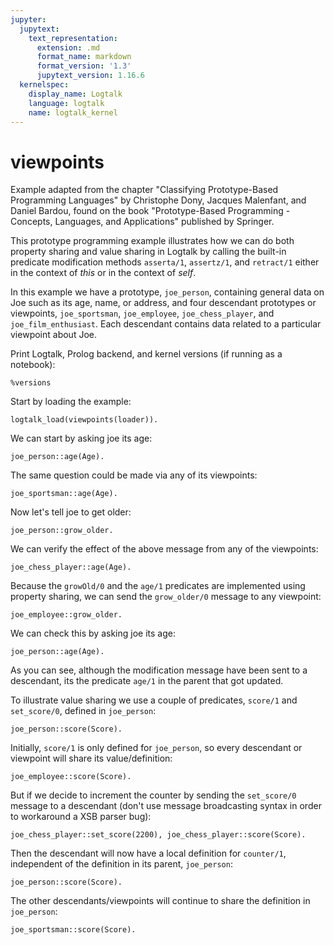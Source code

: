```yaml
---
jupyter:
  jupytext:
    text_representation:
      extension: .md
      format_name: markdown
      format_version: '1.3'
      jupytext_version: 1.16.6
  kernelspec:
    display_name: Logtalk
    language: logtalk
    name: logtalk_kernel
---
```


<!--
________________________________________________________________________

This file is part of Logtalk <https://logtalk.org/>  
SPDX-FileCopyrightText: 1998-2025 Paulo Moura <pmoura@logtalk.org>  
SPDX-License-Identifier: Apache-2.0

Licensed under the Apache License, Version 2.0 (the "License");
you may not use this file except in compliance with the License.
You may obtain a copy of the License at

    http://www.apache.org/licenses/LICENSE-2.0

Unless required by applicable law or agreed to in writing, software
distributed under the License is distributed on an "AS IS" BASIS,
WITHOUT WARRANTIES OR CONDITIONS OF ANY KIND, either express or implied.
See the License for the specific language governing permissions and
limitations under the License.
________________________________________________________________________
-->

# viewpoints

Example adapted from the chapter "Classifying Prototype-Based Programming
Languages" by Christophe Dony, Jacques Malenfant, and Daniel Bardou, found 
on the book "Prototype-Based Programming - Concepts, Languages, and 
Applications" published by Springer.

This prototype programming example illustrates how we can do both property 
sharing and value sharing in Logtalk by calling the built-in predicate 
modification methods `asserta/1`, `assertz/1`, and `retract/1` either in
the context of _this_ or in the context of _self_.

In this example we have a prototype, `joe_person`, containing general data
on Joe such as its age, name, or address, and four descendant prototypes
or viewpoints, `joe_sportsman`, `joe_employee`, `joe_chess_player`, and
`joe_film_enthusiast`. Each descendant contains data related to a particular
viewpoint about Joe.

Print Logtalk, Prolog backend, and kernel versions (if running as a notebook):

```logtalk
%versions
```

Start by loading the example:

```logtalk
logtalk_load(viewpoints(loader)).
```

<!--
true.
-->

We can start by asking joe its age:

```logtalk
joe_person::age(Age).
```

<!--
Age = 30.
-->

The same question could be made via any of its viewpoints:

```logtalk
joe_sportsman::age(Age).
```

<!--
Age = 30
-->

Now let's tell joe to get older:

```logtalk
joe_person::grow_older.
```

<!--
true.
-->

We can verify the effect of the above message from any of the viewpoints:

```logtalk
joe_chess_player::age(Age).
```

<!--
Age = 31
-->

Because the `growOld/0` and the `age/1` predicates are implemented using 
property sharing, we can send the `grow_older/0` message to any viewpoint:

```logtalk
joe_employee::grow_older.
```

<!--
true.
-->

We can check this by asking joe its age:

```logtalk
joe_person::age(Age).
```

<!--
Age = 32
-->

As you can see, although the modification message have been sent to a 
descendant, its the predicate `age/1` in the parent that got updated.

To illustrate value sharing we use a couple of predicates, `score/1`
and `set_score/0`, defined in `joe_person`:

```logtalk
joe_person::score(Score).
```

<!--
Score = 0.
-->

Initially, `score/1` is only defined for `joe_person`, so every descendant 
or viewpoint will share its value/definition:

```logtalk
joe_employee::score(Score).
```

<!--
Score = 0.
-->

But if we decide to increment the counter by sending the `set_score/0` message
to a descendant (don't use message broadcasting syntax in order to workaround
a XSB parser bug):

```logtalk
joe_chess_player::set_score(2200), joe_chess_player::score(Score).
```

<!--
Score = 2200.
-->

Then the descendant will now have a local definition for `counter/1`,
independent of the definition in its parent, `joe_person`:

```logtalk
joe_person::score(Score).
```

<!--
Score = 0.
-->

The other descendants/viewpoints will continue to share the definition 
in `joe_person`:

```logtalk
joe_sportsman::score(Score).
```

<!--
Score = 0.
-->
